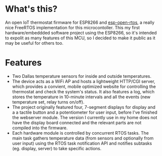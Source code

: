 # What's this?
An open IoT thermostat firmware for ESP8266 and [esp-open-rtos](https://github.com/SuperHouse/esp-open-rtos/), a really nice FreeRTOS implementation for this microcontoller.
This my first hardware/embeddded software project using the ESP8266, so it's intended to expolit as many features of this MCU, so I decided to make it public as it may be useful for others too.

# Features
* Two Dallas temperature sensors for inside and outside temperatures.
* The device acts as a WiFi AP and hosts a lightweight HTTP/CGI server,
which provides a convient, mobile optimized website for controlling the thermostat
and check the system's status. It also features a log, which stores the temperature
in 10-minute intervals and all the events (new temperature set, relay turns on/off).
* The project originally featured four, 7-segment displays for display and a
a tactile button and a potentiometer for user input, before I've finished the
webserver module. The version I currently use in my home does not have the display
board connected and the relevant parts are not compiled into the firmware.
* Each hardware module is controlled by concurrent RTOS tasks. The main task
gathers temperature data (from sensors and optionally from user input) using the
RTOS task notification API and notifies subtasks (eg. display, server) to take specific actions.
